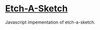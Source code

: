 # [Etch-A-Sketch](https://quachck.github.io/etch-a-sketch/)
Javascript impementation of etch-a-sketch.
